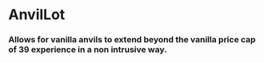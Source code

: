 # AnvilLot
### Allows for vanilla anvils to extend beyond the vanilla price cap of 39 experience in a non intrusive way. 
